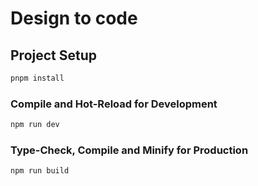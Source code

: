# Design to code

## Project Setup

```sh
pnpm install
```

### Compile and Hot-Reload for Development

```sh
npm run dev
```

### Type-Check, Compile and Minify for Production

```sh
npm run build
```